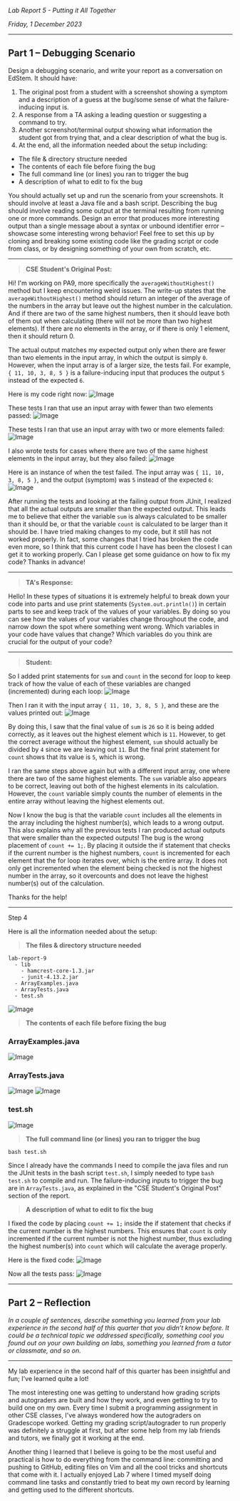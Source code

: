 *Lab Report 5 - Putting it All Together*

*Friday, 1 December 2023*

---

## Part 1 – Debugging Scenario

Design a debugging scenario, and write your report as a conversation on EdStem. It should have:

1. The original post from a student with a screenshot showing a symptom and a description of a guess at the bug/some sense of what the failure-inducing input is.
2. A response from a TA asking a leading question or suggesting a command to try.
3. Another screenshot/terminal output showing what information the student got from trying that, and a clear description of what the bug is.
4. At the end, all the information needed about the setup including:
- The file & directory structure needed
- The contents of each file before fixing the bug
- The full command line (or lines) you ran to trigger the bug
- A description of what to edit to fix the bug

You should actually set up and run the scenario from your screenshots. It should involve at least a Java file and a bash script. Describing the bug should involve reading some output at the terminal resulting from running one or more commands. Design an error that produces more interesting output than a single message about a syntax or unbound identifier error – showcase some interesting wrong behavior! Feel free to set this up by cloning and breaking some existing code like the grading script or code from class, or by designing something of your own from scratch, etc.

---

> **CSE Student's Original Post:**

Hi! I'm working on PA9, more specifically the ```averageWithoutHighest()``` method but I keep encountering weird issues.
The write-up states that the ```averageWithoutHighest()``` method should return an integer of the average of the numbers in the array but leave out the highest number in the calculation. And if there are two of the same highest numbers, then it should leave both of them out when calculating (there will not be more than two highest elements). If there are no elements in the array, or if there is only 1 element, then it should return 0.

The actual output matches my expected output only when there are fewer than two elements in the input array, in which the output is simply ```0```. However, when the input array is of a larger size, the tests fail. For example, ```{ 11, 10, 3, 8, 5 }``` is a failure-inducing input that produces the output ```5``` instead of the expected ```6```.

Here is my code right now:
![Image](lab9-1.png)

These tests I ran that use an input array with fewer than two elements passed:
![Image](lab9-2.png)

These tests I ran that use an input array with two or more elements failed:
![Image](lab9-3.png)

I also wrote tests for cases where there are two of the same highest elements in the input array, but they also failed:
![Image](lab9-4.png)

Here is an instance of when the test failed. The input array was ```{ 11, 10, 3, 8, 5 }```, and the output (symptom) was ```5``` instead of the expected ```6```:
![Image](symptom.png)

After running the tests and looking at the failing output from JUnit, I realized that all the actual outputs are smaller than the expected output. This leads me to believe that either the variable ```sum``` is always calculated to be smaller than it should be, or that the variable ```count``` is calculated to be larger than it should be. I have tried making changes to my code, but it still has not worked properly. In fact, some changes that I tried has broken the code even more, so I think that this current code I have has been the closest I can get it to working properly. Can I please get some guidance on how to fix my code? Thanks in advance!

---

> **TA's Response:**

Hello! In these types of situations it is extremely helpful to break down your code into parts and use print statements (```System.out.println()```) in certain parts to see and keep track of the values of your variables. By doing so you can see how the values of your variables change throughout the code, and narrow down the spot where something went wrong. Which variables in your code have values that change? Which variables do you think are crucial for the output of your code?

---

> **Student:**

So I added print statements for ```sum``` and ```count``` in the second for loop to keep track of how the value of each of these variables are changed (incremented) during each loop:
![Image](lab9-5.png)

Then I ran it with the input array ```{ 11, 10, 3, 8, 5 }```, and these are the values printed out:
![Image](lab9-6.png)

By doing this, I saw that the final value of ```sum``` is ```26``` so it is being added correctly, as it leaves out the highest element which is ```11```. However, to get the correct average without the highest element, ```sum``` should actually be divided by ```4``` since we are leaving out ```11```. But the final print statement for ```count``` shows that its value is ```5```, which is wrong.

I ran the same steps above again but with a different input array, one where there are two of the same highest elements. The ```sum``` variable also appears to be correct, leaving out both of the highest elements in its calculation. However, the ```count``` variable simply counts the number of elements in the entire array without leaving the highest elements out.

Now I know the bug is that the variable ```count``` includes all the elements in the array including the highest number(s), which leads to a wrong output. This also explains why all the previous tests I ran produced actual outputs that were smaller than the expected outputs! The bug is the wrong placement of ```count += 1;```. By placing it outside the if statement that checks if the current number is the highest numbers, ```count``` is incremented for each element that the for loop iterates over, which is the entire array. It does not only get incremented when the element being checked is not the highest number in the array, so it overcounts and does not leave the highest number(s) out of the calculation.

Thanks for the help!

---

Step 4

Here is all the information needed about the setup:

> **The files & directory structure needed**

```
lab-report-9
  - lib
    - hamcrest-core-1.3.jar
    - junit-4.13.2.jar
  - ArrayExamples.java
  - ArrayTests.java
  - test.sh
```

![Image](directory.png)

> **The contents of each file before fixing the bug**

### ArrayExamples.java
![Image](lab9-1.png)

### ArrayTests.java
![Image](arraytests1.png)
![Image](arraytests2.png)

### test.sh
![Image](testsh.png)

> **The full command line (or lines) you ran to trigger the bug**

```bash test.sh```

Since I already have the commands I need to compile the java files and run the JUnit tests in the bash script ```test.sh```, I simply needed to type ```bash test.sh``` to compile and run. The failure-inducing inputs to trigger the bug are in ```ArrayTests.java```, as explained in the "CSE Student's Original Post" section of the report.

> **A description of what to edit to fix the bug**

I fixed the code by placing ```count += 1;``` inside the if statement that checks if the current number is the highest numbers. This ensures that ```count``` is only incremented if the current number is not the highest number, thus excluding the highest number(s) into ```count``` which will calculate the average properly.

Here is the fixed code:
![Image](lab9-7.png)

Now all the tests pass:
![Image](lab9-8.png)

---

## Part 2 – Reflection

*In a couple of sentences, describe something you learned from your lab experience in the second half of this quarter that you didn’t know before. It could be a technical topic we addressed specifically, something cool you found out on your own building on labs, something you learned from a tutor or classmate, and so on.*

---

My lab experience in the second half of this quarter has been insightful and fun; I've learned quite a lot!

The most interesting one was getting to understand how grading scripts and autograders are built and how they work, and even getting to try to build one on my own. Every time I submit a programming assignment in other CSE classes, I've always wondered how the autograders on Gradescope worked. Getting my grading script/autograder to run properly was definitely a struggle at first, but after some help from my lab friends and tutors, we finally got it working at the end.

Another thing I learned that I believe is going to be the most useful and practical is how to do everything from the command line: committing and pushing to GitHub, editing files on Vim and all the cool tricks and shortcuts that come with it. I actually enjoyed Lab 7 where I timed myself doing command line tasks and constantly tried to beat my own record by learning and getting used to the different shortcuts.
